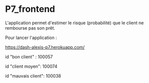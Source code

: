 # P7_frontend

L'application permet d'estimer le risque (probabilité) que le client ne rembourse pas son prêt.

Pour lancer l'application : 

https://dash-alexis-p7.herokuapp.com/

id "bon client" : 100057

id "client moyen": 100074

id "mauvais client": 100038
